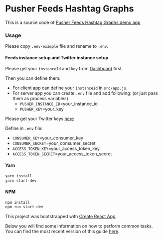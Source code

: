 # Pusher Feeds Hashtag Graphs

This is a source code of [Pusher Feeds Hashtag Graphs demo app](https://feeds-hashtag-graphs.herokuapp.com/)

### Usage

Please copy `.env-example` file and rename to `.env`.

#### Feeds instance setup and Twitter instance setup

Please get your `instanceId` and `key` from [Dashboard](https://dash.pusher.com/) first.

Then you can define them:

- For client app can define your `instanceId` in `src/app.js`.
- For server app you can create `.env` file and add following: (or just pass them as process variables)
    - `PUSHER_INSTANCE_ID`=your_instance_id
    - `PUSHER_KEY`=your_key

Please get your Twitter keys [here](https://apps.twitter.com/)

Define in `.env` file:
 - `CONSUMER_KEY`=your_consumer_key
 - `CONSUMER_SECRET`=your_consumer_secret
 - `ACCESS_TOKEN_KEY`=your_access_token_key
 - `ACCESS_TOKEN_SECRET`=your_access_token_secret

#### Yarn
```sh
yarn install
yarn start-dev
```

#### NPM
```sh
npm install
npm run start-dev
```

This project was bootstrapped with [Create React App](https://github.com/facebookincubator/create-react-app).

Below you will find some information on how to perform common tasks.<br>
You can find the most recent version of this guide [here](https://github.com/facebookincubator/create-react-app/blob/master/packages/react-scripts/template/README.md).
